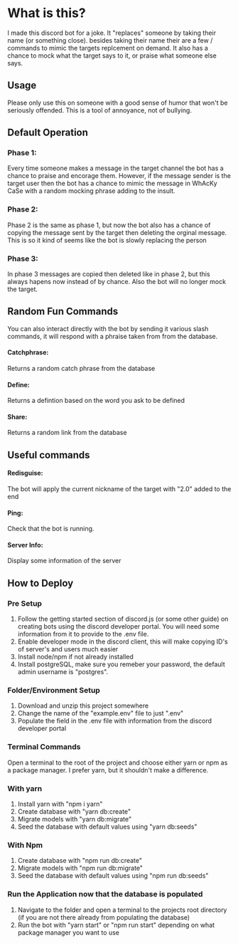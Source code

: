 # What is this?

I made this discord bot for a joke. It "replaces" someone by taking their name (or something close). besides taking their name their are a few / commands to mimic the targets replcement on demand. It also has a chance to mock what the target says to it, or praise what someone else says.

## Usage

Please only use this on someone with a good sense of humor that won't be seriously offended. This is a tool of annoyance, not of bullying.

## Default Operation

### Phase 1:

Every time someone makes a message in the target channel the bot has a chance to praise and encorage them. However, if the message sender is the target user then the bot has a chance to mimic the message in WhAcKy CaSe with a random mocking phrase adding to the insult.

### Phase 2:

Phase 2 is the same as phase 1, but now the bot also has a chance of copying the message sent by the target then deleting the orginal message. This is so it kind of seems like the bot is slowly replacing the person

### Phase 3:

In phase 3 messages are copied then deleted like in phase 2, but this always hapens now instead of by chance. Also the bot will no longer mock the target.

## Random Fun Commands

You can also interact directly with the bot by sending it various slash commands, it will respond with a phraise taken from from the database.

#### Catchphrase:

Returns a random catch phrase from the database

#### Define:

Returns a defintion based on the word you ask to be defined

#### Share:

Returns a random link from the database

## Useful commands

#### Redisguise:

The bot will apply the current nickname of the target with "2.0" added to the end

#### Ping:

Check that the bot is running.

#### Server Info:

Display some information of the server

## How to Deploy

### Pre Setup

1. Follow the getting started section of discord.js (or some other guide) on creating bots using the discord developer portal. You will need some information from it to provide to the .env file.
2. Enable developer mode in the discord client, this will make copying ID's of server's and users much easier
3. Install node/npm if not already installed
4. Install postgreSQL, make sure you remeber your password, the default admin username is "postgres".

### Folder/Environment Setup

1. Download and unzip this project somewhere
2. Change the name of the "example.env" file to just ".env"
3. Populate the field in the .env file with information from the discord developer portal

### Terminal Commands

Open a terminal to the root of the project and choose either yarn or npm as a package manager. I prefer yarn, but it shouldn't make a difference.

### With yarn

1. Install yarn with "npm i yarn"
2. Create database with "yarn db:create"
3. Migrate models with "yarn db:migrate"
4. Seed the database with default values using "yarn db:seeds"

### With Npm

1. Create database with "npm run db:create"
2. Migrate models with "npm run db:migrate"
3. Seed the database with default values using "npm run db:seeds"

### Run the Application now that the database is populated

1. Navigate to the folder and open a terminal to the projects root directory (if you are not there already from populating the database)
2. Run the bot with "yarn start" or "npm run start" depending on what package manager you want to use
